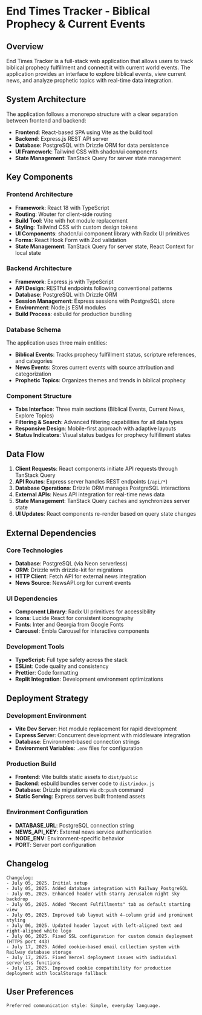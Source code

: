 # End Times Tracker - Biblical Prophecy & Current Events

## Overview

End Times Tracker is a full-stack web application that allows users to track biblical prophecy fulfillment and connect it with current world events. The application provides an interface to explore biblical events, view current news, and analyze prophetic topics with real-time data integration.

## System Architecture

The application follows a monorepo structure with a clear separation between frontend and backend:

- **Frontend**: React-based SPA using Vite as the build tool
- **Backend**: Express.js REST API server
- **Database**: PostgreSQL with Drizzle ORM for data persistence
- **UI Framework**: Tailwind CSS with shadcn/ui components
- **State Management**: TanStack Query for server state management

## Key Components

### Frontend Architecture
- **Framework**: React 18 with TypeScript
- **Routing**: Wouter for client-side routing
- **Build Tool**: Vite with hot module replacement
- **Styling**: Tailwind CSS with custom design tokens
- **UI Components**: shadcn/ui component library with Radix UI primitives
- **Forms**: React Hook Form with Zod validation
- **State Management**: TanStack Query for server state, React Context for local state

### Backend Architecture
- **Framework**: Express.js with TypeScript
- **API Design**: RESTful endpoints following conventional patterns
- **Database**: PostgreSQL with Drizzle ORM
- **Session Management**: Express sessions with PostgreSQL store
- **Environment**: Node.js ESM modules
- **Build Process**: esbuild for production bundling

### Database Schema
The application uses three main entities:
- **Biblical Events**: Tracks prophecy fulfillment status, scripture references, and categories
- **News Events**: Stores current events with source attribution and categorization
- **Prophetic Topics**: Organizes themes and trends in biblical prophecy

### Component Structure
- **Tabs Interface**: Three main sections (Biblical Events, Current News, Explore Topics)
- **Filtering & Search**: Advanced filtering capabilities for all data types
- **Responsive Design**: Mobile-first approach with adaptive layouts
- **Status Indicators**: Visual status badges for prophecy fulfillment states

## Data Flow

1. **Client Requests**: React components initiate API requests through TanStack Query
2. **API Routes**: Express server handles REST endpoints (`/api/*`)
3. **Database Operations**: Drizzle ORM manages PostgreSQL interactions
4. **External APIs**: News API integration for real-time news data
5. **State Management**: TanStack Query caches and synchronizes server state
6. **UI Updates**: React components re-render based on query state changes

## External Dependencies

### Core Technologies
- **Database**: PostgreSQL (via Neon serverless)
- **ORM**: Drizzle with drizzle-kit for migrations
- **HTTP Client**: Fetch API for external news integration
- **News Source**: NewsAPI.org for current events

### UI Dependencies
- **Component Library**: Radix UI primitives for accessibility
- **Icons**: Lucide React for consistent iconography
- **Fonts**: Inter and Georgia from Google Fonts
- **Carousel**: Embla Carousel for interactive components

### Development Tools
- **TypeScript**: Full type safety across the stack
- **ESLint**: Code quality and consistency
- **Prettier**: Code formatting
- **Replit Integration**: Development environment optimizations

## Deployment Strategy

### Development Environment
- **Vite Dev Server**: Hot module replacement for rapid development
- **Express Server**: Concurrent development with middleware integration
- **Database**: Environment-based connection strings
- **Environment Variables**: `.env` files for configuration

### Production Build
- **Frontend**: Vite builds static assets to `dist/public`
- **Backend**: esbuild bundles server code to `dist/index.js`
- **Database**: Drizzle migrations via `db:push` command
- **Static Serving**: Express serves built frontend assets

### Environment Configuration
- **DATABASE_URL**: PostgreSQL connection string
- **NEWS_API_KEY**: External news service authentication
- **NODE_ENV**: Environment-specific behavior
- **PORT**: Server port configuration

## Changelog

```
Changelog:
- July 05, 2025. Initial setup
- July 05, 2025. Added database integration with Railway PostgreSQL
- July 05, 2025. Enhanced header with starry Jerusalem night sky backdrop
- July 05, 2025. Added "Recent Fulfillments" tab as default starting view
- July 05, 2025. Improved tab layout with 4-column grid and prominent styling
- July 06, 2025. Updated header layout with left-aligned text and right-aligned white logo
- July 06, 2025. Fixed SSL configuration for custom domain deployment (HTTPS port 443)
- July 17, 2025. Added cookie-based email collection system with Railway database storage
- July 17, 2025. Fixed Vercel deployment issues with individual serverless functions
- July 17, 2025. Improved cookie compatibility for production deployment with localStorage fallback
```

## User Preferences

```
Preferred communication style: Simple, everyday language.
```